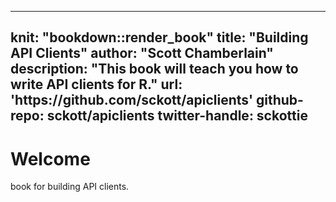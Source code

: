 
---
knit: "bookdown::render_book"
title: "Building API Clients"
author: "Scott Chamberlain"
description: "This book will teach you how to write API clients for R."
url: 'https\://github.com/sckott/apiclients'
github-repo: sckott/apiclients
twitter-handle: sckottie
---

# Welcome

book for building API clients.
